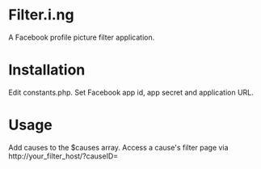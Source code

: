 # Filter.i.ng 

A Facebook profile picture filter application.

# Installation 

Edit constants.php. Set Facebook app id, app secret and application URL.

# Usage

Add causes to the $causes array. 
Access a cause's filter page via http://your_filter_host/?causeID=<causeID>


